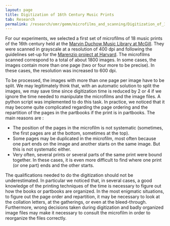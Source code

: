 ```yaml
---
layout: page
title: Digitization of 16th Century Music Prints
tab: Research
permalink: /research/omr/gemm/microfilms_and_scanning/Digitization_of_16th_century_music_prints/
---
```


For our experiments, we selected a first set of microfilms of 18 music prints of the 16th century held at the [Marvin Duchow Music Library at McGill](https://www.mcgill.ca/library/branches/music/about). They were scanned in grayscale at a resolution of 400 dpi and following the guidelines set-up for the [Marenzio project at Harvard](http://www.marenzio.org/). The microfilms scanned correspond to a total of about 1800 images. In some cases, the images contain more than one page (two or four more to be precise). In these cases, the resolution was increased to 600 dpi.

To be processed, the images with more than one page per image have to be split. We may legitimately think that, with an automatic solution to split the images, we may save time since digitization time is reduced by 2 or 4 if we ignore the time needed to manipulate the microfilms and the image files. A python script was implemented to do this task. In practice, we noticed that it may become quite complicated regarding the page ordering and the repartition of the pages in the partbooks if the print is in partbooks. The main reasons are :

* The position of the pages in the microfilm is not systematic (sometimes, the first pages are at the bottom, sometimes at the top).
* Some pages may be duplicated in the microfilm, most often because one part ends on the image and another starts on the same image. But this is not systematic either.
* Very often, several prints or several parts of the same print were bound together. In these cases, it is even more difficult to find where one print (or one part) ends and the other starts.

The qualifications needed to do the digitization should not be underestimated. In particular we noticed that, in several cases, a good knowledge of the printing techniques of the time is necessary to figure out how the books or partbooks are organized. In the most enigmatic situations, to figure out the page order and repartition, it may be necessary to look at the collation letters, at the gatherings, or even at the bleed-through. Furthermore, wrong decisions taken during digitization and badly organized image files may make it necessary to consult the microfilm in order to reorganize the files correctly.
